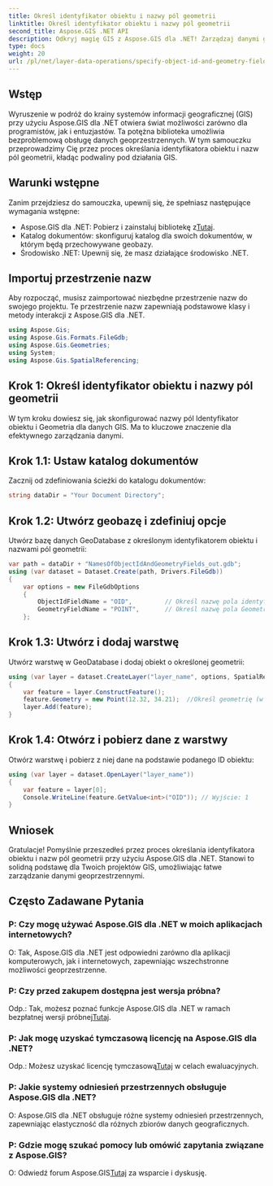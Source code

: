```yaml
---
title: Określ identyfikator obiektu i nazwy pól geometrii
linktitle: Określ identyfikator obiektu i nazwy pól geometrii
second_title: Aspose.GIS .NET API
description: Odkryj magię GIS z Aspose.GIS dla .NET! Zarządzaj danymi geoprzestrzennymi bez wysiłku. Pobierz teraz i uwolnij moc inteligencji przestrzennej.
type: docs
weight: 20
url: /pl/net/layer-data-operations/specify-object-id-and-geometry-field-names/
---
```

## Wstęp
Wyruszenie w podróż do krainy systemów informacji geograficznej (GIS) przy użyciu Aspose.GIS dla .NET otwiera świat możliwości zarówno dla programistów, jak i entuzjastów. Ta potężna biblioteka umożliwia bezproblemową obsługę danych geoprzestrzennych. W tym samouczku przeprowadzimy Cię przez proces określania identyfikatora obiektu i nazw pól geometrii, kładąc podwaliny pod działania GIS.
## Warunki wstępne
Zanim przejdziesz do samouczka, upewnij się, że spełniasz następujące wymagania wstępne:
-  Aspose.GIS dla .NET: Pobierz i zainstaluj bibliotekę z[Tutaj](https://releases.aspose.com/gis/net/).
- Katalog dokumentów: skonfiguruj katalog dla swoich dokumentów, w którym będą przechowywane geobazy.
- Środowisko .NET: Upewnij się, że masz działające środowisko .NET.
## Importuj przestrzenie nazw
Aby rozpocząć, musisz zaimportować niezbędne przestrzenie nazw do swojego projektu. Te przestrzenie nazw zapewniają podstawowe klasy i metody interakcji z Aspose.GIS dla .NET.
```csharp
using Aspose.Gis;
using Aspose.Gis.Formats.FileGdb;
using Aspose.Gis.Geometries;
using System;
using Aspose.Gis.SpatialReferencing;
```
## Krok 1: Określ identyfikator obiektu i nazwy pól geometrii
W tym kroku dowiesz się, jak skonfigurować nazwy pól Identyfikator obiektu i Geometria dla danych GIS. Ma to kluczowe znaczenie dla efektywnego zarządzania danymi.
## Krok 1.1: Ustaw katalog dokumentów
Zacznij od zdefiniowania ścieżki do katalogu dokumentów:
```csharp
string dataDir = "Your Document Directory";
```
## Krok 1.2: Utwórz geobazę i zdefiniuj opcje
Utwórz bazę danych GeoDatabase z określonym identyfikatorem obiektu i nazwami pól geometrii:
```csharp
var path = dataDir + "NamesOfObjectIdAndGeometryFields_out.gdb";
using (var dataset = Dataset.Create(path, Drivers.FileGdb))
{
    var options = new FileGdbOptions
    {
        ObjectIdFieldName = "OID",         // Określ nazwę pola identyfikatora obiektu
        GeometryFieldName = "POINT",       // Określ nazwę pola Geometria
    };
```
## Krok 1.3: Utwórz i dodaj warstwę
Utwórz warstwę w GeoDatabase i dodaj obiekt o określonej geometrii:
```csharp
using (var layer = dataset.CreateLayer("layer_name", options, SpatialReferenceSystem.Wgs84))
{
    var feature = layer.ConstructFeature();
    feature.Geometry = new Point(12.32, 34.21);  //Określ geometrię (w tym przypadku punkt)
    layer.Add(feature);
}
```
## Krok 1.4: Otwórz i pobierz dane z warstwy
Otwórz warstwę i pobierz z niej dane na podstawie podanego ID obiektu:
```csharp
using (var layer = dataset.OpenLayer("layer_name"))
{
    var feature = layer[0];
    Console.WriteLine(feature.GetValue<int>("OID")); // Wyjście: 1
}
```
## Wniosek
Gratulacje! Pomyślnie przeszedłeś przez proces określania identyfikatora obiektu i nazw pól geometrii przy użyciu Aspose.GIS dla .NET. Stanowi to solidną podstawę dla Twoich projektów GIS, umożliwiając łatwe zarządzanie danymi geoprzestrzennymi.
## Często Zadawane Pytania
### P: Czy mogę używać Aspose.GIS dla .NET w moich aplikacjach internetowych?
O: Tak, Aspose.GIS dla .NET jest odpowiedni zarówno dla aplikacji komputerowych, jak i internetowych, zapewniając wszechstronne możliwości geoprzestrzenne.
### P: Czy przed zakupem dostępna jest wersja próbna?
 Odp.: Tak, możesz poznać funkcje Aspose.GIS dla .NET w ramach bezpłatnej wersji próbnej[Tutaj](https://releases.aspose.com/).
### P: Jak mogę uzyskać tymczasową licencję na Aspose.GIS dla .NET?
 Odp.: Możesz uzyskać licencję tymczasową[Tutaj](https://purchase.aspose.com/temporary-license/) w celach ewaluacyjnych.
### P: Jakie systemy odniesień przestrzennych obsługuje Aspose.GIS dla .NET?
O: Aspose.GIS dla .NET obsługuje różne systemy odniesień przestrzennych, zapewniając elastyczność dla różnych zbiorów danych geograficznych.
### P: Gdzie mogę szukać pomocy lub omówić zapytania związane z Aspose.GIS?
 O: Odwiedź forum Aspose.GIS[Tutaj](https://forum.aspose.com/c/gis/33) za wsparcie i dyskusję.